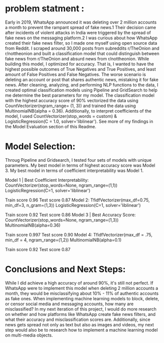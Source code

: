 # problem statment :
Early in 2019, WhatsApp announced it was deleting over 2 million accounts a month to prevent the rampant spread of fake news.1 Their decision came after incidents of violent attacks in India were triggered by the spread of fake news on the messaging platform.2 I was curious about how WhatsApp created their fake news filter, so I made one myself using open source data from Reddit. I scraped around 30,000 posts from subreddits r/TheOnion and r/nottheonion and built a classification model that could distinguish between fake news from r/TheOnion and absurd news from r/nottheonion. While building this model, I optimized for accuracy. That is, I wanted to have the highest possible outcomes of True Negatives and True Positives, and least amount of False Positives and False Negatives. The worse scenario is deleting an account or post that shares authentic news, mistaking it for fake news. After cleaning, analyzing, and performing NLP functions to the data, I created optimal classification models using Pipeline and GridSearch to help me determine the best parameters for my model. The classification model with the highest accuracy score of 90% vectorized the data using CountVectorizer(ngram_range= (1, 3)) and trained the data using MultinomialNB(alpha = 0.36). Additionally, to interpret coefficients of the model, I used CountVectorizer(stop_words = custom) & LogisticRegression(C = 1.0, solver='liblinear'). See more of my findings in the Model Evaluation section of this Readme.

# Model Selection:
Throug Pipeline and Gridsearch, I tested four sets of models with unique parameters. My best model in terms of highest accuracy score was Model 3. My best model in terms of coefficient interpretability was Model 1.

Model 1 | Best Coefficient Interpretability:
CountVectorizer(stop_words=None, ngram_range=(1,1))
LogisticRegression(C=1, solver='liblinear')

Train score 0.96
Test score 0.87
Model 2:
TfidfVectorizer(max_df=0.75, min_df=3, n_gram=(1,3))
LogisticRegression(C=1, solver='liblinear')

Train score 0.92
Test score 0.86
Model 3 | Best Accuracy Score:
CountVectorizer(stop_words=None, ngram_range=(1,3))
MultinomialNB(alpha=0.36)

Train score 0.997
Test score 0.90
Model 4:
TfidfVectorizer(max_df = .75, min_df = 4, ngram_range=(1,2))
MultinomialNB(alpha=0.1)

Train score 0.92
Test score 0.87


# Conclusions and Next Steps:
While I did achieve a high accuracy of around 90%, it's still not perfect. If WhatsApp were to implement this model when deleting 2 million accounts a month, they would be misclassifying about 10% - 11% of authentic accounts as fake ones. When implementing machine learning models to block, delete, or censor social media and messaging accounts, how many are misclassified? In my next iteration of this project, I would do more research on whether and how platforms like WhatsApp create fake news filters, and what their accuracy and misclassification scores are. Additionally, since news gets spread not only as text but also as images and videos, my next step would also be to research how to implement a machine learning model on multi-media objects.
